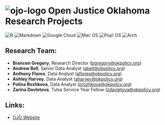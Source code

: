 # ![ojo-logo](https://user-images.githubusercontent.com/56839927/167904452-f4546044-574f-420b-883e-c8a13d5987ba.png) Open Justice Oklahoma Research Projects

![R](https://img.shields.io/badge/r-%23276DC3.svg?style=for-the-badge&logo=r&logoColor=white)
![Markdown](https://img.shields.io/badge/markdown-%23000000.svg?style=for-the-badge&logo=markdown&logoColor=white)
![Google Cloud](https://img.shields.io/badge/GoogleCloud-%234285F4.svg?style=for-the-badge&logo=google-cloud&logoColor=white)
![Mac OS](https://img.shields.io/badge/mac%20os-000000?style=for-the-badge&logo=macos&logoColor=F0F0F0)
![Pop! OS](https://img.shields.io/badge/Pop!_OS-48B9C7?style=for-the-badge&logo=Pop!_OS&logoColor=white)
![Arch](https://img.shields.io/badge/arch-linux?style=for-the-badge&logo=arch-linux&logoColor=white)

## Research Team:
- **Brancen Gregory**, Research Director (bgregory@okpolicy.org)
- **Andrew Bell**, Senior Data Analyst (abell@okpolicy.org)
- **Anthony Flores**, Data Analyst (aflores@okpolicy.org)
- **Ashley Harvey**, Data Analyst (aharvey@okpolicy.org)
- **Polina Rozhkova**, Data Analyst (prozhkova@okpolicy.org)
- **Zarina Davletova**, Tulsa Service Year Fellow (zdavletova@okpolicy.org)

## Links:

- [OJO Website](https://openjustice.okpolicy.org/)

